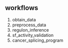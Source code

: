 ## workflows
1. obtain_data
2. preprocess_data
3. regulon_inference
4. sf_activity_validation
4. cancer_splicing_program